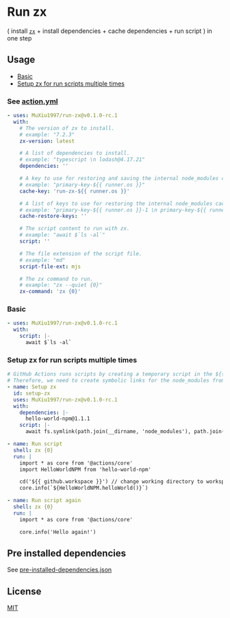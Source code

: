 # Run zx


( install [`zx`](https://github.com/google/zx) + install dependencies + cache dependencies + run script ) in one step

## Usage

- [Basic](#Basic)
- [Setup zx for run scripts multiple times](#Setup-zx-for-run-scripts-multiple-times)

### See [action.yml](action.yml)
```yaml
- uses: MuXiu1997/run-zx@v0.1.0-rc.1
  with:
    # The version of zx to install.
    # example: "7.2.3"
    zx-version: latest

    # A list of dependencies to install.
    # example: "typescript \n lodash@4.17.21"
    dependencies: ''

    # A key to use for restoring and saving the internal node_modules cache.
    # example: "primary-key-${{ runner.os }}"
    cache-key: 'run-zx-${{ runner.os }}'

    # A list of keys to use for restoring the internal node_modules cache.
    # example: "primary-key-${{ runner.os }}-1 \n primary-key-${{ runner.os }}",
    cache-restore-keys: ''

    # The script content to run with zx.
    # example: "await $`ls -al`"
    script: ''

    # The file extension of the script file.
    # example: "md"
    script-file-ext: mjs

    # The zx command to run.
    # example: "zx --quiet {0}"
    zx-command: 'zx {0}'
```


### Basic
```yaml
- uses: MuXiu1997/run-zx@v0.1.0-rc.1
  with:
    script: |-
      await $`ls -al`
```

### Setup zx for run scripts multiple times
```yaml
# GitHub Actions runs scripts by creating a temporary script in the ${{ runner.temp }} directory and executing it.
# Therefore, we need to create symbolic links for the node_modules from setup-zx to that directory in order to use dependencies.
- name: Setup zx
  id: setup-zx
  uses: MuXiu1997/run-zx@v0.1.0-rc.1
  with:
    dependencies: |-
      hello-world-npm@1.1.1
    script: |-
      await fs.symlink(path.join(__dirname, 'node_modules'), path.join(process.env.RUNNER_TEMP, 'node_modules'))

- name: Run script
  shell: zx {0}
  run: |
    import * as core from '@actions/core'
    import HelloWorldNPM from 'hello-world-npm'

    cd('${{ github.workspace }}') // change working directory to workspace
    core.info(`${HelloWorldNPM.helloWorld()}`)

- name: Run script again
  shell: zx {0}
  run: |
    import * as core from '@actions/core'

    core.info('Hello again!')
```

## Pre installed dependencies

See [pre-installed-dependencies.json](src%2Fpre-installed-dependencies.json)


## License
[MIT](./LICENSE)
